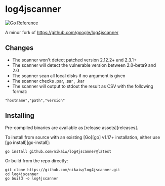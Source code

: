 # log4jscanner

[![Go Reference](https://pkg.go.dev/badge/github.com/google/log4jscanner/jar.svg)](https://pkg.go.dev/github.com/google/log4jscanner/jar)

A minor fork of https://github.com/google/log4jscanner

## Changes

- The scanner won't detect patched version 2.12.2+ and 2.3.1+
- The scanner will detect the vulnerable version between 2.0-beta9 and 2.0 
- The scanner scan all local disks if no argument is given
- The scanner checks .par, .sar , .kar
- The scanner will output to stdout the result as CSV with the following format:

``"hostname","path","version"``

## Installing

Pre-compiled binaries are available as [release assets][releases].

To install from source with an existing [Go][go] v1.17+ installation, either
use [go install][go-install]:

```
go install github.com/nikaiw/log4jscanner@latest
```

Or build from the repo directly:

```
git clone https://github.com/nikaiw/log4jscanner.git
cd log4jscanner
go build -o log4jscanner
```

